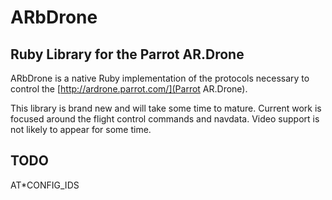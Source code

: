 ARbDrone
========

Ruby Library for the Parrot AR.Drone
------------------------------------

ARbDrone is a native Ruby implementation of the protocols necessary to control
the [http://ardrone.parrot.com/](Parrot AR.Drone).

This library is brand new and will take some time to mature.  Current work
is focused around the flight control commands and navdata.  Video support
is not likely to appear for some time.


TODO
----

AT*CONFIG_IDS
